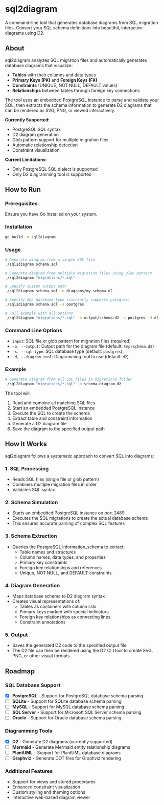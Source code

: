 # sql2diagram

A command-line tool that generates database diagrams from SQL migration files. Convert your SQL schema definitions into beautiful, interactive diagrams using D2.

## About

sql2diagram analyzes SQL migration files and automatically generates database diagrams that visualize:

- **Tables** with their columns and data types
- **Primary Keys (PK)** and **Foreign Keys (FK)** 
- **Constraints** (UNIQUE, NOT NULL, DEFAULT values)
- **Relationships** between tables through foreign key connections

The tool uses an embedded PostgreSQL instance to parse and validate your SQL, then extracts the schema information to generate D2 diagrams that can be rendered as SVG, PNG, or viewed interactively.

**Currently Supported:**
- PostgreSQL SQL syntax
- D2 diagram generation
- Glob pattern support for multiple migration files
- Automatic relationship detection
- Constraint visualization

**Current Limitations:**
- Only PostgreSQL SQL dialect is supported
- Only D2 diagramming tool is supported

## How to Run

### Prerequisites

Ensure you have Go installed on your system.

### Installation

```bash
go build -o sql2diagram
```

### Usage

```bash
# Generate diagram from a single SQL file
./sql2diagram schema.sql

# Generate diagram from multiple migration files using glob pattern
./sql2diagram "migrations/*.sql"

# Specify custom output path
./sql2diagram schema.sql -o diagrams/my-schema.d2

# Specify SQL database type (currently supports postgres)
./sql2diagram schema.sql -s postgres

# Full example with all options
./sql2diagram "migrations/*.sql" -o output/schema.d2 -s postgres -d d2
```

### Command Line Options

- `input`: SQL file or glob pattern for migration files (required)
- `-o, --output`: Output path for the diagram file (default: `tmp/schema.d2`)
- `-s, --sql-type`: SQL database type (default: `postgres`)
- `-d, --diagram-tool`: Diagramming tool to use (default: `d2`)

### Example

```bash
# Generate diagram from all SQL files in migrations folder
./sql2diagram "migrations/*.sql" -o schema-diagram.d2
```

The tool will:
1. Read and combine all matching SQL files
2. Start an embedded PostgreSQL instance
3. Execute the SQL to create the schema
4. Extract table and constraint information
5. Generate a D2 diagram file
6. Save the diagram to the specified output path

## How It Works

sql2diagram follows a systematic approach to convert SQL into diagrams:

### 1. **SQL Processing**
- Reads SQL files (single file or glob pattern)
- Combines multiple migration files in order
- Validates SQL syntax

### 2. **Schema Simulation** 
- Starts an embedded PostgreSQL instance on port 2489
- Executes the SQL migrations to create the actual database schema
- This ensures accurate parsing of complex SQL features

### 3. **Schema Extraction**
- Queries the PostgreSQL information_schema to extract:
  - Table names and structures
  - Column names, data types, and properties
  - Primary key constraints
  - Foreign key relationships and references
  - Unique, NOT NULL, and DEFAULT constraints

### 4. **Diagram Generation**
- Maps database schema to D2 diagram syntax
- Creates visual representations of:
  - Tables as containers with column lists
  - Primary keys marked with special indicators
  - Foreign key relationships as connecting lines
  - Constraint annotations

### 5. **Output**
- Saves the generated D2 code to the specified output file
- The D2 file can then be rendered using the D2 CLI tool to create SVG, PNG, or other visual formats

## Roadmap

### SQL Database Support
- [x] **PostgreSQL** - Support for PostgreSQL database schema parsing
- [ ] **SQLite** - Support for SQLite database schema parsing
- [ ] **MySQL** - Support for MySQL database schema parsing
- [ ] **SQL Server** - Support for Microsoft SQL Server schema parsing
- [ ] **Oracle** - Support for Oracle database schema parsing

### Diagramming Tools
- [x] **D2** - Generate D2 diagrams (currently supported)
- [ ] **Mermaid** - Generate Mermaid entity relationship diagrams
- [ ] **PlantUML** - Support for PlantUML database diagrams
- [ ] **Graphviz** - Generate DOT files for Graphviz rendering

### Additional Features
- Support for views and stored procedures
- Enhanced constraint visualization
- Custom styling and theming options
- Interactive web-based diagram viewer

